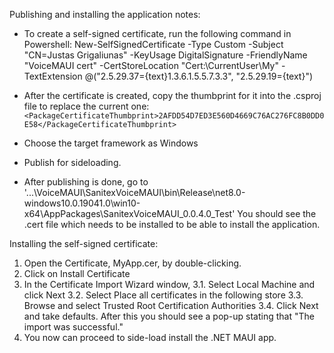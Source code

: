 Publishing and installing the application notes:

- To create a self-signed certificate, run the following command in Powershell:
  New-SelfSignedCertificate -Type Custom -Subject "CN=Justas Grigaliunas" -KeyUsage DigitalSignature -FriendlyName "VoiceMAUI cert" -CertStoreLocation "Cert:\CurrentUser\My" -TextExtension @("2.5.29.37={text}1.3.6.1.5.5.7.3.3", "2.5.29.19={text}")

- After the certificate is created, copy the thumbprint for it into the .csproj file to replace the current one:
  `<PackageCertificateThumbprint>2AFDD54D7ED3E560D4669C76AC276FC8B0DD0E58</PackageCertificateThumbprint>`

- Choose the target framework as Windows
- Publish for sideloading.
- After publishing is done, go to  
  '...\VoiceMAUI\SanitexVoiceMAUI\bin\Release\net8.0-windows10.0.19041.0\win10-x64\AppPackages\SanitexVoiceMAUI_0.0.4.0_Test'
  You should see the .cert file which needs to be installed to be able to install the application.

Installing the self-signed certificate:

1. Open the Certificate, MyApp.cer, by double-clicking.
2. Click on Install Certificate
3. In the Certificate Import Wizard window,
   3.1. Select Local Machine and click Next
   3.2. Select Place all certificates in the following store
   3.3. Browse and select Trusted Root Certification Authorities
   3.4. Click Next and take defaults. After this you should see a pop-up stating that "The import was successful."
4. You now can proceed to side-load install the .NET MAUI app.

